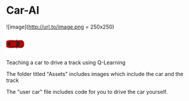 # Car-AI
![image](http://url.to/image.png = 250x250)

<img src="https://github.com/NoahHaag/Car-AI/blob/main/Assets/car.png" width="48">

Teaching a car to drive a track using Q-Learning

The folder titled "Assets" includes images which include the car and the track

The "user car" file includes code for you to drive the car yourself.
